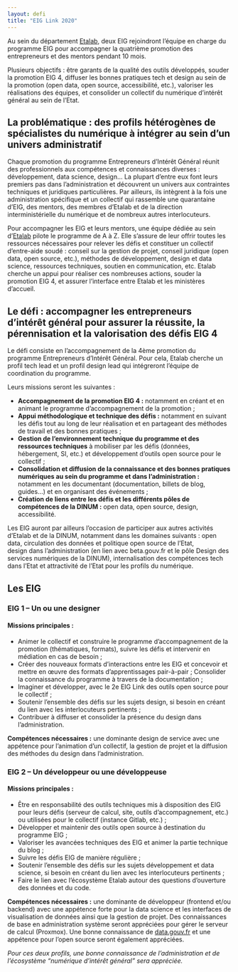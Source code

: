 ```yaml
---
layout: defi
title: "EIG Link 2020"
---
```


Au sein du département [Etalab](https://etalab.gouv.fr), deux EIG rejoindront l’équipe en charge du programme EIG pour accompagner la quatrième promotion des entrepreneurs et des mentors pendant 10 mois.

Plusieurs objectifs : être garants de la qualité des outils développés, souder la promotion EIG 4, diffuser les bonnes pratiques tech et design au sein de la promotion (open data, open source, accessibilité, etc.), valoriser les réalisations des équipes, et consolider un collectif du numérique d’intérêt général au sein de l’Etat.

## La problématique : des profils hétérogènes de spécialistes du numérique à intégrer au sein d’un univers administratif

Chaque promotion du programme Entrepreneurs d’Intérêt Général réunit des professionnels aux compétences et connaissances diverses : développement, data science, design… La plupart d’entre eux font leurs premiers pas dans l’administration et découvrent un univers aux contraintes techniques et juridiques particulières. Par ailleurs, ils intègrent à la fois une administration spécifique et un collectif qui rassemble une quarantaine d’EIG, des mentors, des membres d’Etalab et de la direction interministérielle du numérique et de nombreux autres interlocuteurs.

Pour accompagner les EIG et leurs mentors, une équipe dédiée au sein d’[Etalab](https://etalab.gouv.fr) pilote le programme de A à Z. Elle s’assure de leur offrir toutes les ressources nécessaires pour relever les défis et constituer un collectif d’entre-aide soudé : conseil sur la gestion de projet, conseil juridique (open data, open source, etc.), méthodes de développement, design et data science, ressources techniques, soutien en communication, etc.
Etalab cherche un appui pour réaliser ces nombreuses actions, souder la promotion EIG 4, et assurer l’interface entre Etalab et les ministères d’accueil.

## Le défi : accompagner les entrepreneurs d’intérêt général pour assurer la réussite, la pérennisation et la valorisation des défis EIG 4 

Le défi consiste en l’accompagnement de la 4ème promotion du programme Entrepreneurs d’Intérêt Général. Pour cela, Etalab cherche un profil tech lead et un profil design lead qui intégreront l’équipe de coordination du programme. 

Leurs missions seront les suivantes :
- **Accompagnement de la promotion EIG 4 :** notamment en créant et en animant le programme d’accompagnement de la promotion ;
- **Appui méthodologique et technique des défis :** notamment en suivant les défis tout au long de leur réalisation et en partageant des méthodes de travail et des bonnes pratiques ;
- **Gestion de l’environnement technique du programme et des ressources techniques** à mobiliser par les défis (données, hébergement, SI, etc.) et développement d’outils open source pour le collectif ;
- **Consolidation et diffusion de la connaissance et des bonnes pratiques numériques au sein du programme et dans l’administration :** notamment en les documentant (documentation, billets de blog, guides…) et en organisant des événements ; 
- **Création de liens entre les défis et les différents pôles de compétences de la DINUM :** open data, open source, design, accessibilité.

Les EIG auront par ailleurs l’occasion de participer aux autres activités d’Etalab et de la DINUM, notamment dans les domaines suivants : open data, circulation des données et politique open source de l’Etat, design dans l’administration (en lien avec beta.gouv.fr et le pôle Design des services numériques de la DINUM), internalisation des compétences tech dans l’Etat et attractivité de l’Etat pour les profils du numérique. 

## Les EIG 
### EIG 1 – Un ou une designer
#### Missions principales :

- Animer le collectif et construire le programme d’accompagnement de la promotion (thématiques, formats), suivre les défis et intervenir en médiation en cas de besoin ; 
- Créer des nouveaux formats d’interactions entre les EIG et concevoir et mettre en œuvre des formats d’apprentissages pair-à-pair ;
Consolider la connaissance du programme à travers de la documentation ;
- Imaginer et développer, avec le 2e EIG Link des outils open source pour le collectif ;
- Soutenir l’ensemble des défis sur les sujets design, si besoin en créant du lien avec les interlocuteurs pertinents ;
- Contribuer à diffuser et consolider la présence du design dans l’administration.

**Compétences nécessaires :** une dominante design de service avec une appétence pour l’animation d’un collectif, la gestion de projet et la diffusion des méthodes du design dans l’administration.

### EIG 2 – Un développeur ou une développeuse
#### Missions principales :
- Être en responsabilité des outils techniques mis à disposition des EIG pour leurs défis (serveur de calcul, site, outils d’accompagnement, etc.) ou utilisées pour le collectif (instance Gitlab, etc.) ;
- Développer et maintenir des outils open source à destination du programme EIG ;
- Valoriser les avancées techniques des EIG et animer la partie technique du blog ;
- Suivre les défis EIG de manière régulière ;
- Soutenir l’ensemble des défis sur les sujets développement et data science, si besoin en créant du lien avec les interlocuteurs pertinents ;
- Faire le lien avec l’écosystème Etalab autour des questions d’ouverture des données et du code.

**Compétences nécessaires :** une dominante de développeur (frontend et/ou backend) avec une appétence forte pour la data science et les interfaces de visualisation de données ainsi que la gestion de projet. Des connaissances de base en administration système seront appréciées pour gérer le serveur de calcul (Proxmox). Une bonne connaissance de [data.gouv.fr](https://www.data.gouv.fr) et une appétence pour l’open source seront également appréciées. 

_Pour ces deux profils, une bonne connaissance de l’administration et de l’écosystème “numérique d’intérêt général” sera appréciée._
